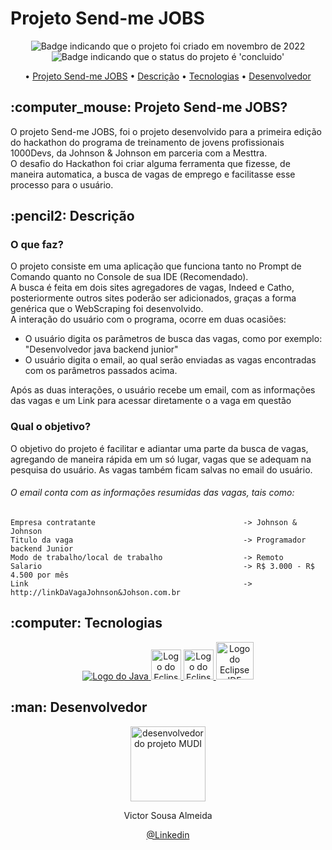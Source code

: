 # Projeto Send-me JOBS

<p align="center">
    <img alt="Badge indicando que o projeto foi criado em novembro de 2022" src="https://img.shields.io/badge/Data%20de%20cria%C3%A7%C3%A3o-Novembro%2F2022-blue">
    <img alt="Badge indicando que o status do projeto é 'concluido'" src="https://img.shields.io/badge/Status-concluido-green">
</p>

<p align="center">
    • <a href="#Projeto MUDI">Projeto Send-me JOBS</a>
    • <a href="#descricao">Descrição</a>
    • <a href="#tecnologias">Tecnologias</a>
    • <a href="#Desenvolvedor">Desenvolvedor</a>
</p>

<h2 id="Projeto Send-me JOBS"> :computer_mouse: Projeto Send-me JOBS?</h2>

O projeto Send-me JOBS, foi o projeto desenvolvido para a primeira edição do hackathon do programa de treinamento de jovens profissionais 1000Devs, da Johnson & Johnson em parceria com a Mesttra.<br>
O desafio do Hackathon foi criar alguma ferramenta que fizesse, de maneira automatica, a busca de vagas de emprego e facilitasse esse processo para o usuário.

<h2 id="descricao">:pencil2: Descrição</h2>

### O que faz?

O projeto consiste em uma aplicação que funciona tanto no Prompt de Comando quanto no Console de sua IDE (Recomendado).<br>
A busca é feita em dois sites agregadores de vagas, Indeed e Catho, posteriormente outros sites poderão ser adicionados, graças a forma genérica que o WebScraping foi desenvolvido.<br>
A interação do usuário com o programa, ocorre em duas ocasiões:
<ul>
  <li>O usuário digita os parâmetros de busca das vagas, como por exemplo: "Desenvolvedor java backend junior"</li>
  <li>O usuário digita o email, ao qual serão enviadas as vagas encontradas com os parâmetros passados acima.</li>
</ul>
Após as duas interações, o usuário recebe um email, com as informações das vagas e um Link para acessar diretamente o a vaga em questão<br>


### Qual o objetivo?

O objetivo do projeto é facilitar e adiantar uma parte da busca de vagas, agregando de maneira rápida em um só lugar, vagas que se adequam na pesquisa do usuário. As vagas também ficam salvas no email do usuário.<br>
###### O email conta com as informações resumidas das vagas, tais como:
    Empresa contratante                                 -> Johnson & Johnson
    Titulo da vaga                                      -> Programador backend Junior
    Modo de trabalho/local de trabalho                  -> Remoto
    Salario                                             -> R$ 3.000 - R$ 4.500 por mês
    Link                                                -> http://linkDaVagaJohnson&Johson.com.br


<h2 id="tecnologias">:computer: Tecnologias</h2>
<p align="center">
  <a href="https://www.java.com/pt-BR/">
    <img alt="Logo do Java" src="https://img.icons8.com/color/48/000000/java--v1.png">
  </a>
  <a href="https://www.eclipse.org/">
    <img width="48px" alt="Logo do Eclipse IDE" src="https://user-images.githubusercontent.com/12565871/49321219-6cdf9100-f506-11e8-82f5-b7a40bba3e86.png">
  </a>
  <a href="https://maven.apache.org/">
    <img width="48px" alt="Logo do Eclipse IDE" src="https://roufid.com/wp-content/uploads/2016/05/eyecatch-maven.png">
  </a>
  <a href="https://jsoup.org/">
    <img width="60px" alt="Logo do Eclipse IDE" src="https://cdn.javacodeexamples.com/wp-content/uploads/Jsoup.png">
  </a>
  
  
</p>

<h2 id="Desenvolvedor">:man: Desenvolvedor</h2>

<p align="center">
  <a href="https://github.com/vitucomment">
    <img width="120px" src="https://avatars.githubusercontent.com/u/101343369?" alt="desenvolvedor do projeto MUDI">
  </a>
</p>

<p align="center">
Victor Sousa Almeida
</p>

<p align="center">
<a href="https://www.linkedin.com/in/devitu-py/">@Linkedin</a>
</p>
